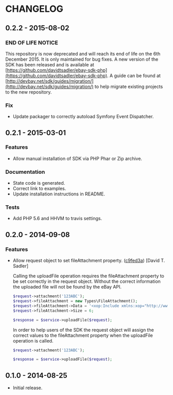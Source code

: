 # CHANGELOG

## 0.2.2 - 2015-08-02

### END OF LIFE NOTICE

This repository is now deprecated and will reach its end of life on the 6th December 2015. It is only maintained for bug fixes. A new version of the SDK has been released and is available at [https://github.com/davidtsadler/ebay-sdk-php](https://github.com/davidtsadler/ebay-sdk-php). A guide can be found at [http://devbay.net/sdk/guides/migration/](http://devbay.net/sdk/guides/migration/) to help migrate existing projects to the new repository.

### Fix

* Update packager to correctly autoload Symfony Event Dispatcher.

## 0.2.1 - 2015-03-01

### Features

* Allow manual installation of SDK via PHP Phar or Zip archive.

### Documentation

* State code is generated.
* Correct link to examples.
* Update installation instructions in README.

### Tests

* Add PHP 5.6 and HHVM to travis settings.

## 0.2.0 - 2014-09-08

### Features

* Allow request object to set fileAttachment property. ([c9fed3a](https://github.com/davidtsadler/ebay-sdk-file-transfer/commit/c9fed3a8194c09a41116939d2524ed7a36a14a52)) [David T. Sadler]

  Calling the uploadFile operation requires the fileAttachment property to
  be set correctly in the request object. Without the correct information
  the uploaded file will not be found by the eBay API.

  ```php
  $request->attachment('123ABC');
  $request->fileAttachment = new Types\FileAttachment();
  $request->fileAttachment->Data = '<xop:Include xmlns:xop="http://www.w3.org/2004/08/xop/include" href="cid:attachment.bin@devbay.net"/>';
  $request->fileAttachment->Size = 6;

  $response = $service->uploadFile($request);
  ```

  In order to help users of the SDK the request object will assign the
  correct values to the fileAttachment property when the uploadFile
  operation is called.

  ```php
  $request->attachment('123ABC');

  $response = $service->uploadFile($request);
  ```

## 0.1.0 - 2014-08-25

* Initial release.
